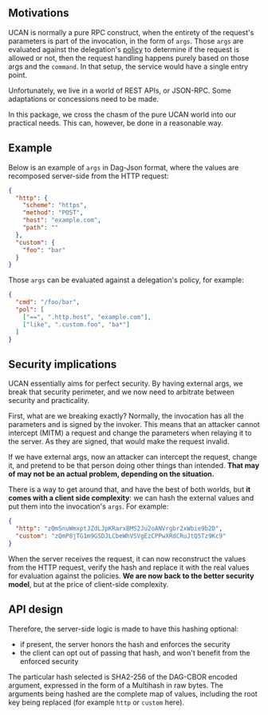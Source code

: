 ## Motivations

UCAN is normally a pure RPC construct, when the entirety of the request's parameters is part of the invocation, in the form of `args`. Those `args` are evaluated against the delegation's [policy](https://github.com/ucan-wg/delegation/tree/v1_ipld?tab=readme-ov-file#policy) to determine if the request is allowed or not, then the request handling happens purely based on those args and the `command`. In that setup, the service would have a single entry point.

Unfortunately, we live in a world of REST APIs, or JSON-RPC. Some adaptations or concessions need to be made.

In this package, we cross the chasm of the pure UCAN world into our practical needs. This can, however, be done in a reasonable way.

## Example

Below is an example of `args` in Dag-Json format, where the values are recomposed server-side from the HTTP request:

```json
{
  "http": {
    "scheme": "https",
    "method": "POST",
    "host": "example.com",
    "path": ""
  },
  "custom": {
    "foo": "bar"
  }
}
```
Those `args` can be evaluated against a delegation's policy, for example:
```json
{
  "cmd": "/foo/bar",
  "pol": [
    ["==", ".http.host", "example.com"],
    ["like", ".custom.foo", "ba*"]
  ]
}
```

## Security implications

UCAN essentially aims for perfect security. By having external args, we break that security perimeter, and we now need to arbitrate between security and practicality.

First, what are we breaking exactly? Normally, the invocation has all the parameters and is signed by the invoker. This means that an attacker cannot intercept (MITM) a request and change the parameters when relaying it to the server. As they are signed, that would make the request invalid.

If we have external args, now an attacker can intercept the request, change it, and pretend to be that person doing other things than intended. **That may of may not be an actual problem, depending on the situation.**  

There is a way to get around that, and have the best of both worlds, but **it comes with a client side complexity**: we can hash the external values and put them into the invocation's `args`. For example:

```json
{
  "http": "zQmSnuWmxptJZdLJpKRarxBMS2Ju2oANVrgbr2xWbie9b2D",
  "custom": "zQmP8jTG1m9GSDJLCbeWhVSVgEzCPPwXRdCRuJtQ5Tz9Kc9"
}
```

When the server receives the request, it can now reconstruct the values from the HTTP request, verify the hash and replace it with the real values for evaluation against the policies. **We are now back to the better security model**, but at the price of client-side complexity.

## API design

Therefore, the server-side logic is made to have this hashing optional:
- if present, the server honors the hash and enforces the security
- the client can opt out of passing that hash, and won't benefit from the enforced security

The particular hash selected is SHA2-256 of the DAG-CBOR encoded argument, expressed in the form of a Multihash in raw bytes.
The arguments being hashed are the complete map of values, including the root key being replaced (for example `http` or `custom` here). 